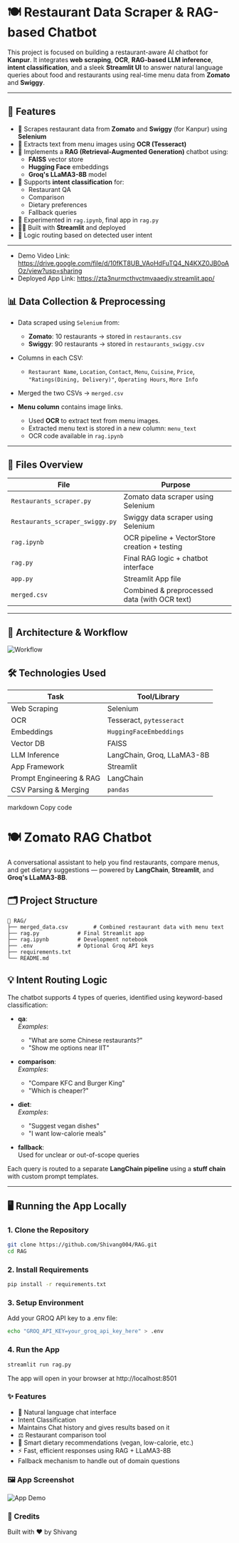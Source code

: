 # 🍽️ Restaurant Data Scraper & RAG-based Chatbot

This project is focused on building a restaurant-aware AI chatbot for **Kanpur**. It integrates **web scraping**, **OCR**, **RAG-based LLM inference**, **intent classification**, and a sleek **Streamlit UI** to answer natural language queries about food and restaurants using real-time menu data from **Zomato** and **Swiggy**.

---

## 🚀 Features

- 📄 Scrapes restaurant data from **Zomato** and **Swiggy** (for Kanpur) using **Selenium**
- 🧾 Extracts text from menu images using **OCR (Tesseract)**
- 🧠 Implements a **RAG (Retrieval-Augmented Generation)** chatbot using:
  - **FAISS** vector store
  - **Hugging Face** embeddings
  - **Groq's LLaMA3-8B** model
- 💬 Supports **intent classification** for:
  - Restaurant QA
  - Comparison
  - Dietary preferences
  - Fallback queries
- 🧪 Experimented in `rag.ipynb`, final app in `rag.py`
- 🧑‍💻 Built with **Streamlit** and deployed
- 🔀 Logic routing based on detected user intent

---

- Demo Video Link: https://drive.google.com/file/d/10fKT8UB_VAoHdFuTQ4_N4KXZ0JB0oAOz/view?usp=sharing
- Deployed App Link: https://zta3nurmcthvctmvaaedjv.streamlit.app/

## 📊 Data Collection & Preprocessing

- Data scraped using `Selenium` from:
  - **Zomato**: 10 restaurants → stored in `restaurants.csv`
  - **Swiggy**: 90 restaurants → stored in `restaurants_swiggy.csv`

- Columns in each CSV:
  - `Restaurant Name`, `Location`, `Contact`, `Menu`, `Cuisine`, `Price`, `"Ratings(Dining, Delivery)"`, `Operating Hours`, `More Info`

- Merged the two CSVs → `merged.csv`

- **Menu column** contains image links.
  - Used **OCR** to extract text from menu images.
  - Extracted menu text is stored in a new column: `menu_text`
  - OCR code available in `rag.ipynb`

---

## 🔧 Files Overview

| File                         | Purpose                                            |
|------------------------------|----------------------------------------------------|
| `Restaurants_scraper.py`     | Zomato data scraper using Selenium                |
| `Restaurants_scraper_swiggy.py` | Swiggy data scraper using Selenium             |
| `rag.ipynb`                  | OCR pipeline + VectorStore creation + testing     |
| `rag.py`                     | Final RAG logic + chatbot interface               |
| `app.py`                     | Streamlit App file                                |
| `merged.csv`                 | Combined & preprocessed data (with OCR text)      |

---

## 🧠 Architecture & Workflow

![Workflow](Workflow.png)


## 🛠 Technologies Used

| Task                        | Tool/Library                       |
|-----------------------------|------------------------------------|
| Web Scraping                | Selenium                           |
| OCR                         | Tesseract, `pytesseract`           |
| Embeddings                  | `HuggingFaceEmbeddings`            |
| Vector DB                   | FAISS                              |
| LLM Inference               | LangChain, Groq, LLaMA3-8B         |
| App Framework               | Streamlit                          |
| Prompt Engineering & RAG   | LangChain                          |
| CSV Parsing & Merging      | `pandas`                           |

markdown
Copy code
# 🍽️ Zomato RAG Chatbot

A conversational assistant to help you find restaurants, compare menus, and get dietary suggestions — powered by **LangChain**, **Streamlit**, and **Groq's LLaMA3-8B**.

## 🗂 Project Structure

```
📁 RAG/
├── merged_data.csv        # Combined restaurant data with menu text
├── rag.py            # Final Streamlit app
├── rag.ipynb         # Development notebook
├── .env              # Optional Groq API keys
├── requirements.txt
└── README.md
```


## 💡 Intent Routing Logic

The chatbot supports 4 types of queries, identified using keyword-based classification:

- **qa**:  
  _Examples_:  
  - "What are some Chinese restaurants?"  
  - "Show me options near IIT"

- **comparison**:  
  _Examples_:  
  - "Compare KFC and Burger King"  
  - "Which is cheaper?"

- **diet**:  
  _Examples_:  
  - "Suggest vegan dishes"  
  - "I want low-calorie meals"

- **fallback**:  
  Used for unclear or out-of-scope queries

Each query is routed to a separate **LangChain pipeline** using a **stuff chain** with custom prompt templates.

---

## 🖥️ Running the App Locally

### 1. Clone the Repository

```bash
git clone https://github.com/Shivang004/RAG.git
cd RAG
```
### 2. Install Requirements
```bash
pip install -r requirements.txt
```

### 3. Setup Environment
Add your GROQ API key to a .env file:

```bash
echo "GROQ_API_KEY=your_groq_api_key_here" > .env
```

### 4. Run the App
```bash
streamlit run rag.py
```
The app will open in your browser at http://localhost:8501

### ✨ Features
- 💬 Natural language chat interface
-  Intent Classification
-  Maintains Chat history and gives results based on it
- ⚖️ Restaurant comparison tool
- 🥗 Smart dietary recommendations (vegan, low-calorie, etc.)
- ⚡ Fast, efficient responses using RAG + LLaMA3-8B
- Fallback mechanism to handle out of domain questions

### 🖼 App Screenshot

![App Demo](demo.png)


### 🤝 Credits
Built with ❤️ by Shivang

